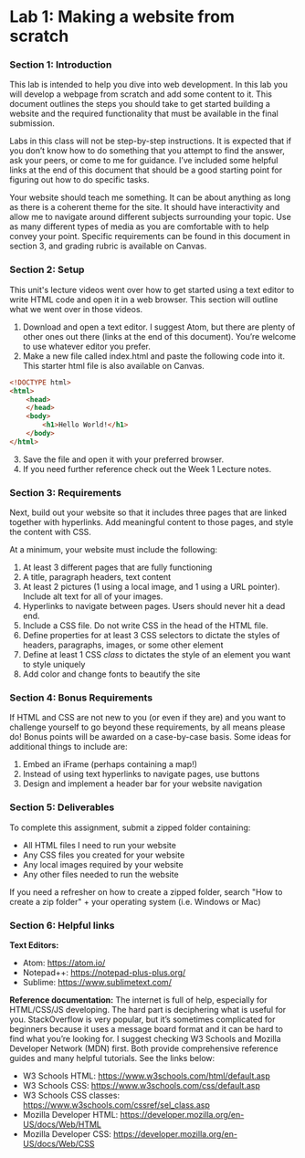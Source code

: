 # Lab 1: Making a website from scratch
### Section 1: Introduction
This lab is intended to help you dive into web development. In this lab you will develop a webpage from scratch and add some content to it. This document outlines the steps you should take to get started building a website and the required functionality that must be available in the final submission. 

Labs in this class will not be step-by-step instructions. It is expected that if you don’t know how to do something that you attempt to find the answer, ask your peers, or come to me for guidance. I’ve included some helpful links at the end of this document that should be a good starting point for figuring out how to do specific tasks. 

Your website should teach me something. It can be about anything as long as there is a coherent theme for the site. It should have interactivity and allow me to navigate around different subjects surrounding your topic. Use as many different types of media as you are comfortable with to help convey your point. Specific requirements can be found in this document in section 3, and grading rubric is available on Canvas. 

### Section 2: Setup
This unit's lecture videos went over how to get started using a text editor to write HTML code and open it in a web browser. This section will outline what we went over in those videos. 

1. Download and open a text editor. I suggest Atom, but there are plenty of other ones out there (links at the end of this document). You’re welcome to use whatever editor you prefer.
2. Make a new file called index.html and paste the following code into it. This starter html file is also available on Canvas.
```html
<!DOCTYPE html>
<html>
	<head>
	</head>
	<body>
		<h1>Hello World!</h1>
	</body>
</html>
```
3. Save the file and open it with your preferred browser. 
4. If you need further reference check out the Week 1 Lecture notes.

### Section 3: Requirements
Next, build out your website so that it includes three pages that are linked together with hyperlinks. Add meaningful content to those pages, and style the content with CSS. 

At a minimum, your website must include the following: 
1. At least 3 different pages that are fully functioning
2. A title, paragraph headers, text content 
3. At least 2 pictures (1 using a local image, and 1 using a URL pointer). Include alt text for all of your images. 
4. Hyperlinks to navigate between pages. Users should never hit a dead end. 
5. Include a CSS file. Do not write CSS in the head of the HTML file.
6. Define properties for at least 3 CSS selectors to dictate the styles of headers, paragraphs, images, or some other element
7. Define at least 1 CSS *class* to dictates the style of an element you want to style uniquely
8. Add color and change fonts to beautify the site

### Section 4: Bonus Requirements
If HTML and CSS are not new to you (or even if they are) and you want to challenge yourself to go beyond these requirements, by all means please do! Bonus points will be awarded on a case-by-case basis. Some ideas for additional things to include are: 

1. Embed an iFrame (perhaps containing a map!)
2. Instead of using text hyperlinks to navigate pages, use buttons 
3. Design and implement a header bar for your website navigation

### Section 5: Deliverables
To complete this assignment, submit a zipped folder containing: 
* All HTML files I need to run your website
* Any CSS files you created for your website
* Any local images required by your website
* Any other files needed to run the website

If you need a refresher on how to create a zipped folder, search "How to create a zip folder" + your operating system (i.e. Windows or Mac)

### Section 6: Helpful links
**Text Editors:**
* Atom: https://atom.io/
* Notepad++: https://notepad-plus-plus.org/ 
* Sublime: https://www.sublimetext.com/ 

**Reference documentation:**
The internet is full of help, especially for HTML/CSS/JS developing. The hard part is deciphering what is useful for you. StackOverflow is very popular, but it’s sometimes complicated for beginners because it uses a message board format and it can be hard to find what you’re looking for. I suggest checking W3 Schools and Mozilla Developer Network (MDN) first. Both provide comprehensive reference guides and many helpful tutorials. See the links below: 
* W3 Schools HTML: https://www.w3schools.com/html/default.asp  
* W3 Schools CSS: https://www.w3schools.com/css/default.asp 
* W3 Schools CSS classes: https://www.w3schools.com/cssref/sel_class.asp 
* Mozilla Developer HTML: https://developer.mozilla.org/en-US/docs/Web/HTML 
* Mozilla Developer CSS: https://developer.mozilla.org/en-US/docs/Web/CSS 
